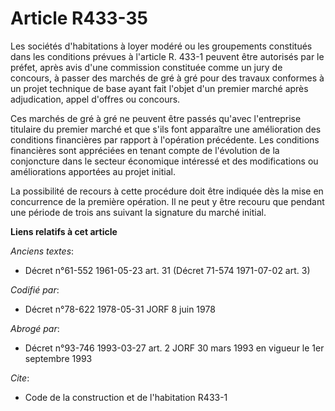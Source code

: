 # Article R433-35

Les sociétés d'habitations à loyer modéré ou les groupements constitués dans les conditions prévues à l'article R. 433-1
peuvent être autorisés par le préfet, après avis d'une commission constituée comme un jury de concours, à passer des marchés
de gré à gré pour des travaux conformes à un projet technique de base ayant fait l'objet d'un premier marché après
adjudication, appel d'offres ou concours.

Ces marchés de gré à gré ne peuvent être passés qu'avec l'entreprise titulaire du premier marché et que s'ils font apparaître
une amélioration des conditions financières par rapport à l'opération précédente. Les conditions financières sont appréciées
en tenant compte de l'évolution de la conjoncture dans le secteur économique intéressé et des modifications ou améliorations
apportées au projet initial.

La possibilité de recours à cette procédure doit être indiquée dès la mise en concurrence de la première opération. Il ne
peut y être recouru que pendant une période de trois ans suivant la signature du marché initial.

**Liens relatifs à cet article**

_Anciens textes_:

  - Décret n°61-552 1961-05-23 art. 31 (Décret 71-574 1971-07-02 art. 3)

_Codifié par_:

  - Décret n°78-622 1978-05-31 JORF 8 juin 1978

_Abrogé par_:

  - Décret n°93-746 1993-03-27 art. 2 JORF 30 mars 1993 en vigueur le 1er septembre 1993

_Cite_:

  - Code de la construction et de l'habitation R433-1
